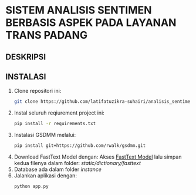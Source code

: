 # SISTEM ANALISIS SENTIMEN BERBASIS ASPEK PADA LAYANAN TRANS PADANG

## DESKRIPSI

## INSTALASI
1. Clone repositori ini:
   ```bash
   git clone https://github.com/latifatuzikra-suhairi/analisis_sentimen_app.git
2. Instal seluruh reqiurement project ini:
    ```bash
    pip install -r requirements.txt
3. Instalasi GSDMM melalui:
    ```bash
    pip install git+https://github.com/rwalk/gsdmm.git
4. Download FastText Model dengan:
   Akses [FastText Model](https://drive.google.com/drive/folders/1MX9bRLHPz84abkGGeWxhg_VI4wAnDFBa?usp=sharing) lalu simpan kedua filenya dalam folder:  _static/dictionary/fasttext_
5. Database ada dalam folder _instance_
6. Jalankan aplikasi dengan:
   ```bash
   python app.py
   
